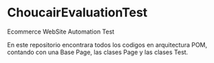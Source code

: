 # ChoucairEvaluationTest
Ecommerce WebSite Automation Test

En este repositorio encontrara todos los codigos en arquitectura POM, contando con una Base Page, las clases Page y las clases Test.
